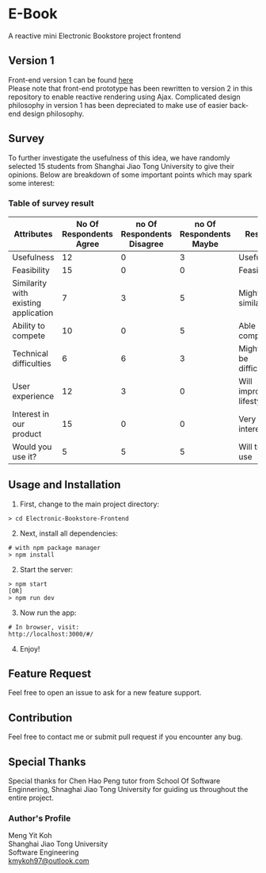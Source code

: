 # E-Book

A reactive mini Electronic Bookstore project frontend

## Version 1

Front-end version 1 can be found [here](https://github.com/kmykoh97/e-Book)  
Please note that front-end prototype has been rewritten to version 2 in this repository to enable reactive rendering using Ajax. Complicated design philosophy in version 1 has been depreciated to make use of easier back-end design philosophy.

## Survey

To further investigate the usefulness of this idea, we have randomly selected 15 students from Shanghai Jiao Tong University to give their opinions. Below are breakdown of some important points which may spark some interest:

### Table of survey result

| Attributes | No Of Respondents Agree | no Of Respondents Disagree | no Of Respondents Maybe | Result |
|---|---|---|---|---|
| Usefulness | 12 | 0 | 3 | Useful |
| Feasibility | 15 | 0 | 0 | Feasible |
| Similarity with existing application | 7 | 3 | 5 | Might be similar |
| Ability to compete | 10 | 0 | 5 | Able to compete |
| Technical difficulties | 6 | 6 | 3 | Might not be difficult |
| User experience | 12 | 3 | 0 | Will improve lifestyle |
| Interest in our product | 15 | 0 | 0 | Very interested |
| Would you use it? | 5 | 5 | 5 | Will try to use |

## Usage and Installation

1. First, change to the main project directory:

```
> cd Electronic-Bookstore-Frontend
```

2. Next, install all dependencies:

```
# with npm package manager
> npm install
```

2. Start the server:

```
> npm start 
[OR] 
> npm run dev
```

3. Now run the app:

```
# In browser, visit:
http://localhost:3000/#/
```

4. Enjoy!

## Feature Request

Feel free to open an issue to ask for a new feature support.

## Contribution

Feel free to contact me or submit pull request if you encounter any bug.

## Special Thanks

Special thanks for Chen Hao Peng tutor from School Of Software Enginnering, Shnaghai Jiao Tong University for guiding us throughout the entire project.

### Author's Profile

Meng Yit Koh  
Shanghai Jiao Tong University  
Software Engineering  
kmykoh97@outlook.com